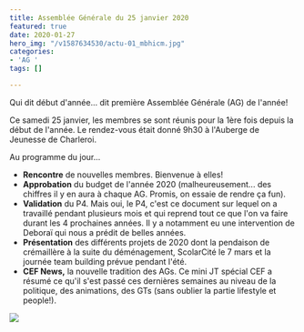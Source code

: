 ```yaml
---
title: Assemblée Générale du 25 janvier 2020
featured: true
date: 2020-01-27
hero_img: "/v1587634530/actu-01_mbhicm.jpg"
categories:
- 'AG '
tags: []

---
```

Qui dit début d'année... dit première Assemblée Générale (AG) de l'année! 

Ce samedi 25 janvier, les membres se sont réunis pour la 1ère fois depuis la début de l'année. Le rendez-vous était donné 9h30 à l'Auberge de Jeunesse de Charleroi. 

Au programme du jour... 

* **Rencontre** de nouvelles membres. Bienvenue à elles! 
* **Approbation** du budget de l'année 2020 (malheureusement... des chiffres il y en aura à chaque AG. Promis, on essaie de rendre ça fun).
* **Validation** du P4. Mais oui, le P4, c'est ce document sur lequel on a travaillé pendant plusieurs mois et qui reprend tout ce que l'on va faire durant les 4 prochaines années. Il y a notamment eu une intervention de Deboraï qui nous a prédit de belles années. 
* **Présentation** des différents projets de 2020 dont la pendaison de crémaillère à la suite du déménagement, ScolarCité le 7 mars et la journée team building prévue pendant l'été.
* **CEF News,** la nouvelle tradition des AGs. Ce mini JT spécial CEF a résumé ce qu'il s'est passé ces dernières semaines au niveau de la politique, des animations, des GTs (sans oublier la partie lifestyle et people!). 

![](https://res.cloudinary.com/cefasbl/image/upload/c_limit,dpr_auto,q_70,w_740,f_auto/v1587634530/home-news_f8fsho.jpg)